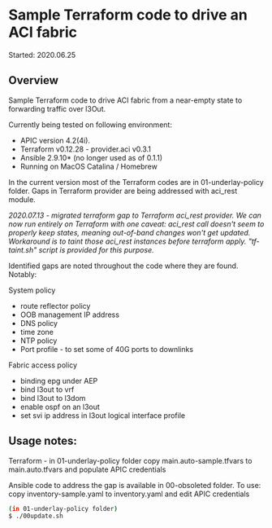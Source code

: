# Sample Terraform code to drive an ACI fabric

Started: 2020.06.25

## Overview

Sample Terraform code to drive ACI fabric from a near-empty state to forwarding traffic over l3Out.

Currently being tested on following environment: 
- APIC version 4.2(4i).
- Terraform v0.12.28 - provider.aci v0.3.1
- Ansible 2.9.10* (no longer used as of 0.1.1)
- Running on MacOS Catalina / Homebrew

In the current version most of the Terraform codes are in 01-underlay-policy folder.
Gaps in Terraform provider are being addressed with aci_rest module.

*2020.07.13 - migrated terraform gap to Terraform aci_rest provider. We can now run entirely on Terraform with one caveat: aci_rest call doesn't seem to properly keep states, meaning out-of-band changes won't get updated. Workaround is to taint those aci_rest instances before terraform apply. "tf-taint.sh" script is provided for this purpose.*

Identified gaps are noted throughout the code where they are found. Notably:

System policy
- route reflector policy
- OOB management IP address
- DNS policy
- time zone
- NTP policy
- Port profile - to set some of 40G ports to downlinks

Fabric access policy
- binding epg under AEP
- bind l3out to vrf
- bind l3out to l3dom
- enable ospf on an l3out
- set svi ip address in l3out logical interface profile

## Usage notes:

Terraform - in 01-underlay-policy folder
copy main.auto-sample.tfvars to main.auto.tfvars and populate APIC credentials

Ansible code to address the gap is available in 00-obsoleted folder. To use:
copy inventory-sample.yaml to inventory.yaml and edit APIC credentials

```bash
(in 01-underlay-policy folder)
$ ./00update.sh
```